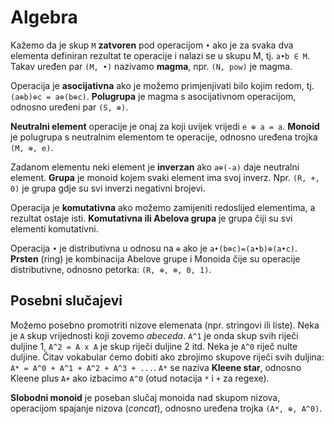 # Algebra

Kažemo da je skup `M` **zatvoren** pod operacijom `•` ako je za svaka dva elementa definiran rezultat te operacije i nalazi se u skupu M, tj. `a•b ∈ M`. Takav uređen par `(M, •)` nazivamo **magma**, npr. `(N, pow)` je magma.

Operacija je **asocijativna** ako je možemo primjenjivati bilo kojim redom, tj. `(a⊕b)⊕c = a⊕(b⊕c)`. **Polugrupa** je magma s asocijativnom operacijom, odnosno uređeni par `(S, ⊕)`.

**Neutralni element** operacije je onaj za koji uvijek vrijedi `e ⊕ a = a`. **Monoid** je polugrupa s neutralnim elementom te operacije, odnosno uređena trojka `(M, ⊕, e)`.

Zadanom elementu neki element je **inverzan** ako `a⊕(-a)` daje neutralni element. **Grupa** je monoid kojem svaki element ima svoj inverz. Npr. `(R, +, 0)` je grupa gdje su svi inverzi negativni brojevi.

Operacija je **komutativna** ako možemo zamijeniti redoslijed elementima, a rezultat ostaje isti. **Komutativna ili Abelova grupa** je grupa čiji su svi elementi komutativni.

Operacija `•` je distributivna u odnosu na `⊕` ako je `a•(b⊕c)=(a•b)⊕(a•c)`. **Prsten** (ring) je kombinacija Abelove grupe i Monoida čije su operacije distributivne, odnosno petorka: `(R, ⊕, ⊗, 0, 1)`.

## Posebni slučajevi

Možemo posebno promotriti nizove elemenata (npr. stringovi ili liste). Neka je `A` skup vrijednosti koji zovemo *abeceda*. `A^1` je onda skup svih riječi duljine 1, `A^2 = A x A` je skup riječi duljine 2 itd. Neka je `A^0` riječ nulte duljine. Čitav vokabular ćemo dobiti ako zbrojimo skupove riječi svih duljina: `A* = A^0 + A^1 + A^2 + A^3 + ...`. `A*` se naziva **Kleene star**, odnosno Kleene plus `A+` ako izbacimo `A^0` (otud notacija `*` i `+` za regexe).

**Slobodni monoid** je poseban slučaj monoida nad skupom nizova, operacijom spajanje nizova (*concat*), odnosno uređena trojka `(A*, ⊕, A^0)`.
